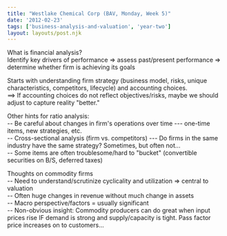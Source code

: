 ```yaml
---
title: "Westlake Chemical Corp (BAV, Monday, Week 5)"
date: '2012-02-23'
tags: ['business-analysis-and-valuation', 'year-two']
layout: layouts/post.njk
---
```


What is financial analysis?\
Identify key drivers of performance => assess past/present performance => determine whether firm is achieving its goals

Starts with understanding firm strategy (business model, risks, unique characteristics, competitors, lifecycle) and accounting choices.\
==> If accounting choices do not reflect objectives/risks, maybe we should adjust to capture reality "better."

Other hints for ratio analysis:\
-- Be careful about changes in firm's operations over time --- one-time items, new strategies, etc.\
-- Cross-sectional analysis (firm vs. competitors) --- Do firms in the same industry have the same strategy? Sometimes, but often not...\
-- Some items are often troublesome/hard to "bucket" (convertible securities on B/S, deferred taxes)

Thoughts on commodity firms\
-- Need to understand/scrutinize cyclicality and utilization => central to valuation\
-- Often huge changes in revenue without much change in assets\
-- Macro perspective/factors = usually significant\
-- Non-obvious insight: Commodity producers can do great when input prices rise IF demand is strong and supply/capacity is tight. Pass factor price increases on to customers...
